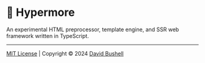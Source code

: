 # 🎃 Hypermore

An experimental HTML preprocessor, template engine, and SSR web framework written in TypeScript.

* * *

[MIT License](/LICENSE) | Copyright © 2024 [David Bushell](https://dbushell.com)
